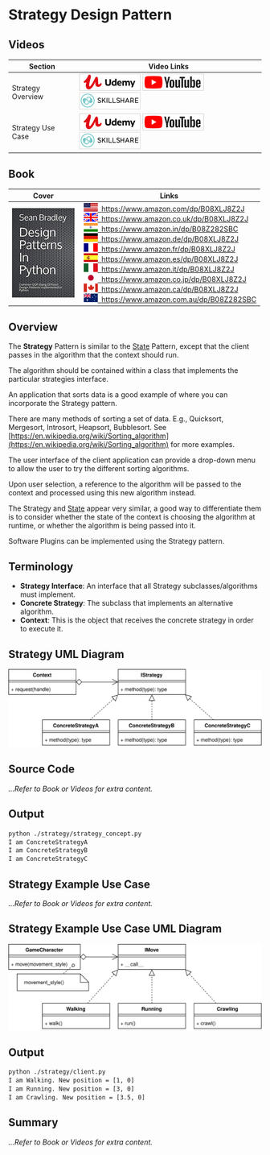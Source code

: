 # Strategy Design Pattern

## Videos

Section | Video Links
-|-
Strategy Overview |  <a id="udemyVideoLink" href="https://www.udemy.com/course/design-patterns-in-python/learn/lecture/25667386/?referralCode=7493DBBBF97FF2B0D24D" target="_blank" title="Strategy Overview"><img src="/img/udemy_btn_sm.gif" alt="Strategy Overview"/></a>&nbsp;<a id="ytVideoLink" href="https://youtu.be/nk6VWTdFPUM&list=PLKWUX7aMnlEJzRvCXnwFEdk_WJDNjMDOo" target="_blank" title="Strategy Overview"><img src="/img/yt_btn_sm.gif" alt="Strategy Overview"/></a>&nbsp;<a id="skillShareVideoLink" href="https://skl.sh/34SM2Xg" target="_blank" title="Strategy Overview"><img src="/img/skillshare_btn_sm.gif" alt="Strategy Overview"/></a>
Strategy Use Case |  <a id="udemyVideoLink" href="https://www.udemy.com/course/design-patterns-in-python/learn/lecture/25667396/?referralCode=7493DBBBF97FF2B0D24D" target="_blank" title="Strategy Use Case"><img src="/img/udemy_btn_sm.gif" alt="Strategy Use Case"/></a>&nbsp;<a id="ytVideoLink" href="https://youtu.be/PvW4-icGaaI&list=PLKWUX7aMnlEJzRvCXnwFEdk_WJDNjMDOo" target="_blank" title="Strategy Use Case"><img src="/img/yt_btn_sm.gif" alt="Strategy Use Case"/></a>&nbsp;<a id="skillShareVideoLink" href="https://skl.sh/34SM2Xg" target="_blank" title="Strategy Use Case"><img src="/img/skillshare_btn_sm.gif" alt="Strategy Use Case"/></a>

## Book 

Cover | Links
-|-
![Design Patterns In Python (ASIN : B08XLJ8Z2J)](/img/design_patterns_in_python_book_125x178.jpg) | &nbsp;<a href="https://www.amazon.com/dp/B08XLJ8Z2J"><img src="/img/flag_us.gif">&nbsp; https://www.amazon.com/dp/B08XLJ8Z2J</a><br/>&nbsp;<a href="https://www.amazon.co.uk/dp/B08XLJ8Z2J"><img src="/img/flag_uk.gif">&nbsp; https://www.amazon.co.uk/dp/B08XLJ8Z2J</a><br/>&nbsp;<a href="https://www.amazon.in/dp/B08Z282SBC"><img src="/img/flag_in.gif">&nbsp; https://www.amazon.in/dp/B08Z282SBC</a><br/>&nbsp;<a href="https://www.amazon.de/dp/B08XLJ8Z2J"><img src="/img/flag_de.gif">&nbsp; https://www.amazon.de/dp/B08XLJ8Z2J</a><br/>&nbsp;<a href="https://www.amazon.fr/dp/B08XLJ8Z2J"><img src="/img/flag_fr.gif">&nbsp; https://www.amazon.fr/dp/B08XLJ8Z2J</a><br/>&nbsp;<a href="https://www.amazon.es/dp/B08XLJ8Z2J"><img src="/img/flag_es.gif">&nbsp; https://www.amazon.es/dp/B08XLJ8Z2J</a><br/>&nbsp;<a href="https://www.amazon.it/dp/B08XLJ8Z2J"><img src="/img/flag_it.gif">&nbsp; https://www.amazon.it/dp/B08XLJ8Z2J</a><br/>&nbsp;<a href="https://www.amazon.co.jp/dp/B08XLJ8Z2J"><img src="/img/flag_jp.gif">&nbsp; https://www.amazon.co.jp/dp/B08XLJ8Z2J</a><br/>&nbsp;<a href="https://www.amazon.ca/dp/B08XLJ8Z2J"><img src="/img/flag_ca.gif">&nbsp; https://www.amazon.ca/dp/B08XLJ8Z2J</a><br/>&nbsp;<a href="https://www.amazon.com.au/dp/B08Z282SBC"><img src="/img/flag_au.gif">&nbsp; https://www.amazon.com.au/dp/B08Z282SBC</a>

## Overview

The **Strategy** Pattern is similar to the [State](state.md) Pattern, except that the client passes in the algorithm that the context should run.

The algorithm should be contained within a class that implements the particular strategies interface.

An application that sorts data is a good example of where you can incorporate the Strategy pattern.

There are many methods of sorting a set of data. E.g., Quicksort, Mergesort, Introsort, Heapsort, Bubblesort. See [https://en.wikipedia.org/wiki/Sorting_algorithm](https://en.wikipedia.org/wiki/Sorting_algorithm) for more examples. 

The user interface of the client application can provide a drop-down menu to allow the user to try the different sorting algorithms.

Upon user selection, a reference to the algorithm will be passed to the context and processed using this new algorithm instead.

The Strategy and [State](state.md) appear very similar, a good way to differentiate them is to consider whether the state of the context is choosing the algorithm at runtime, or whether the algorithm is being passed into it.

Software Plugins can be implemented using the Strategy pattern. 

## Terminology

* **Strategy Interface**: An interface that all Strategy subclasses/algorithms must implement.
* **Concrete Strategy**: The subclass that implements an alternative algorithm.
* **Context**: This is the object that receives the concrete strategy in order to execute it.

## Strategy UML Diagram

![Strategy UML Diagram](/img/strategy_concept.svg)

## Source Code

*...Refer to Book or Videos for extra content.*

## Output

``` bash
python ./strategy/strategy_concept.py
I am ConcreteStrategyA
I am ConcreteStrategyB
I am ConcreteStrategyC
```

## Strategy Example Use Case

*...Refer to Book or Videos for extra content.*

## Strategy Example Use Case UML Diagram

![Strategy Example Use Case UML Diagram](/img/strategy_example.svg)

## Output

``` bash
python ./strategy/client.py
I am Walking. New position = [1, 0]
I am Running. New position = [3, 0]
I am Crawling. New position = [3.5, 0]
```

## Summary

*...Refer to Book or Videos for extra content.*